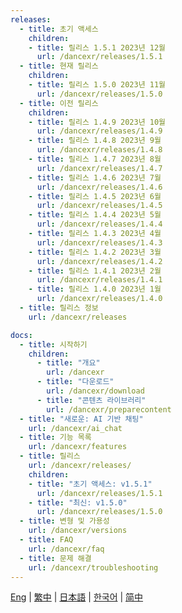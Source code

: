 ```yaml
---
releases:
  - title: 초기 액세스
    children:
    - title: 릴리스 1.5.1 2023년 12월
      url: /dancexr/releases/1.5.1
  - title: 현재 릴리스
    children:
    - title: 릴리스 1.5.0 2023년 11월
      url: /dancexr/releases/1.5.0
  - title: 이전 릴리스
    children:
    - title: 릴리스 1.4.9 2023년 10월
      url: /dancexr/releases/1.4.9
    - title: 릴리스 1.4.8 2023년 9월
      url: /dancexr/releases/1.4.8
    - title: 릴리스 1.4.7 2023년 8월
      url: /dancexr/releases/1.4.7
    - title: 릴리스 1.4.6 2023년 7월
      url: /dancexr/releases/1.4.6
    - title: 릴리스 1.4.5 2023년 6월
      url: /dancexr/releases/1.4.5
    - title: 릴리스 1.4.4 2023년 5월
      url: /dancexr/releases/1.4.4
    - title: 릴리스 1.4.3 2023년 4월
      url: /dancexr/releases/1.4.3
    - title: 릴리스 1.4.2 2023년 3월
      url: /dancexr/releases/1.4.2
    - title: 릴리스 1.4.1 2023년 2월
      url: /dancexr/releases/1.4.1
    - title: 릴리스 1.4.0 2023년 1월
      url: /dancexr/releases/1.4.0
  - title: 릴리스 정보
    url: /dancexr/releases

docs:
  - title: 시작하기
    children:
      - title: "개요"
        url: /dancexr
      - title: "다운로드"
        url: /dancexr/download
      - title: "콘텐츠 라이브러리"
        url: /dancexr/preparecontent
  - title: "새로운: AI 기반 채팅"
    url: /dancexr/ai_chat
  - title: 기능 목록
    url: /dancexr/features
  - title: 릴리스
    url: /dancexr/releases/
    children:
    - title: "초기 액세스: v1.5.1"
      url: /dancexr/releases/1.5.1
    - title: "최신: v1.5.0"
      url: /dancexr/releases/1.5.0
  - title: 변형 및 가용성
    url: /dancexr/versions
  - title: FAQ
    url: /dancexr/faq
  - title: 문제 해결
    url: /dancexr/troubleshooting  
---
```

[Eng](/dancexr/navigation) | [繁中](/tw/dancexr/navigation) | [日本語](/jp/dancexr/navigation) | [한국어](/kr/dancexr/navigation) | [简中](/zh/dancexr/navigation)